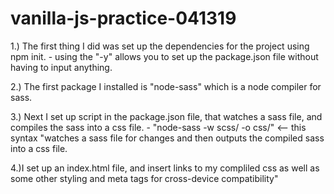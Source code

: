 # vanilla-js-practice-041319
1.) The first thing I did was set up the dependencies for the project using npm init.
    - using the "-y" allows you to set up the package.json file without having
    to input anything.

2.) The first package I installed is "node-sass" which is a node compiler for sass.  

3.) Next I set up script in the package.json file, that watches a sass file, and compiles the sass into a css file. 
    - "node-sass -w scss/ -o css/" <-- this syntax "watches a sass file for changes and then outputs the compiled sass into a css file.

4.)I set up an index.html file, and insert links to my compliled css as well as some other styling and meta tags for cross-device compatibility" 